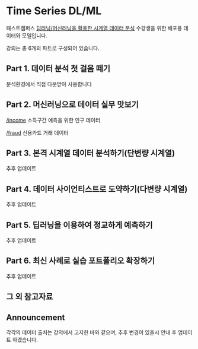 # Time Series DL/ML


패스트캠퍼스 [딥러닝/머신러닝을 활용한 시계열 데이터 분석](https://fastcampus.co.kr/data_online_timedata) 수강생을 위한 배포용 데이터와 모델입니다.

<p></p>


강의는 총 6개의 파트로 구성되어 있습니다.

## Part 1. 데이터 분석 첫 걸음 떼기

분석환경에서 직접 다운받아 사용합니다



## Part 2. 머신러닝으로 데이터 실무 맛보기

[/income](/income) 소득구간 예측을 위한 인구 데이터  
 
[/fraud](/fraud) 신용카드 거래 데이터 


## Part 3. 본격 시계열 데이터 분석하기(단변량 시계열)

추후 업데이트



## Part 4. 데이터 사이언티스트로 도약하기(다변량 시계열)

추후 업데이트



## Part 5. 딥러닝을 이용하여 정교하게 예측하기

추후 업데이트



## Part 6. 최신 사례로 실습 포트폴리오 확장하기

추후 업데이트



## 그 외 참고자료

<p></p>

## Announcement

각각의 데이터 출처는 강의에서 고지한 바와 같으며, 추후 변경이 있을시 안내 후 업데이트 하겠습니다.

